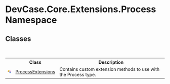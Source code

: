 # DevCase.Core.Extensions.Process Namespace
 




## Classes
&nbsp;<table><tr><th></th><th>Class</th><th>Description</th></tr><tr><td>![Public class](media/pubclass.gif "Public class")</td><td><a href="T_DevCase_Core_Extensions_Process_ProcessExtensions">ProcessExtensions</a></td><td>
Contains custom extension methods to use with the Process type.</td></tr></table>&nbsp;
